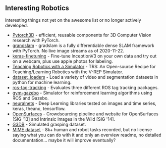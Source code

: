 Interesting Robotics
--------------------

Interesting things not yet on the awesome list or no longer actively developed.

- [Pytorch3D](https://github.com/facebookresearch/pytorch3d) - efficient, reusable components for 3D Computer Vision research with PyTorch.
- [grandslam](https://github.com/gradslam/gradslam) - gradslam is a fully differentiable dense SLAM framework with PyTorch. No live image streams as of 2020-11-22.
- [keras-finetuning](https://github.com/danielvarga/keras-finetuning) - Fine-tune InceptionV3 on your own data and try out on a webcam, plus use apple photos for labeling.
- [Teaching Robotics with a Simulator](https://github.com/ULgRobotics/trs) - TRS: An Open-source Recipe for Teaching/Learning Robotics with the V-REP Simulator.
- [dataset_loaders](https://github.com/fvisin/dataset_loaders) - Load a variety of video and segmentation datasets in python for machine learning.
- [ros-tag-tracking](https://github.com/ablarry91/ros-tag-tracking) - Evaluates three different ROS tag tracking packages.
- [gym-gazebo](https://github.com/erlerobot/gym-gazebo) - Simulator for reinforcement learning algorithms using ROS and Gazebo.
- [neuralnets](https://github.com/mzaradzki/neuralnets) - Deep Learning libraries tested on images and time series, keras, theano, tensorflow.
- [OpenSurfaces](https://github.com/seanbell/opensurfaces) - Crowdsourcing pipeline and website for OpenSurfaces [SIG '13] and Intrinsic Images in the Wild [SIG '14].
- [G3DB](https://uwaterloo.ca/neurorobotics-lab/g3db) - Simulated grasping dataset.
- [MIME dataset](https://sites.google.com/view/mimedataset/people?authuser=0) - 8k+ human and robot tasks recorded, but no license saying what you can do with it and only an overview readme, no detailed documentation... maybe it will improve eventually?
